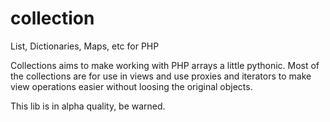 collection
==========

List, Dictionaries, Maps, etc for PHP

Collections aims to make working with PHP arrays a little pythonic. Most of the collections are for use
in views and use proxies and iterators to make view operations easier without loosing the original objects.

This lib is in alpha quality, be warned.
